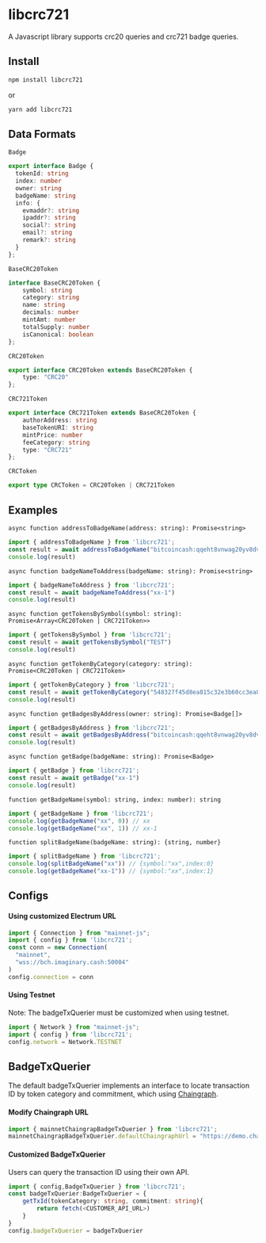# libcrc721
A Javascript library supports crc20 queries and crc721 badge queries.

## Install
```sh
npm install libcrc721
```
or
```sh
yarn add libcrc721
```
## Data Formats

`Badge`
```ts
export interface Badge {
  tokenId: string
  index: number
  owner: string
  badgeName: string
  info: {
    evmaddr?: string
    ipaddr?: string
    social?: string
    email?: string
    remark?: string
  }
};
```

`BaseCRC20Token`
```ts
interface BaseCRC20Token {
    symbol: string
    category: string
    name: string
    decimals: number
    mintAmt: number
    totalSupply: number
    isCanonical: boolean
};
```

`CRC20Token`
```ts
export interface CRC20Token extends BaseCRC20Token {
    type: "CRC20"
};
```

`CRC721Token`
```ts
export interface CRC721Token extends BaseCRC20Token {
    authorAddress: string
    baseTokenURI: string
    mintPrice: number
    feeCategory: string
    type: "CRC721"
};
```

`CRCToken`
```ts
export type CRCToken = CRC20Token | CRC721Token
```

## Examples

`async function addressToBadgeName(address: string): Promise<string>`
```ts
import { addressToBadgeName } from 'libcrc721';
const result = await addressToBadgeName("bitcoincash:qqeht8vnwag20yv8dvtcrd4ujx09fwxwsqqqw93w88")
console.log(result)
```

`async function badgeNameToAddress(badgeName: string): Promise<string>`
```ts
import { badgeNameToAddress } from 'libcrc721';
const result = await badgeNameToAddress("xx-1")
console.log(result)
```

`async function getTokensBySymbol(symbol: string): Promise<Array<CRC20Token | CRC721Token>> `
```ts
import { getTokensBySymbol } from 'libcrc721';
const result = await getTokensBySymbol("TEST")
console.log(result)
```

`async function getTokenByCategory(category: string): Promise<CRC20Token | CRC721Token>`
```ts
import { getTokenByCategory } from 'libcrc721';
const result = await getTokenByCategory("548327f45d8ea815c32e3b60cc3ea8ad2120132ddf407420865502e1dd9ab161")
console.log(result)
```

`async function getBadgesByAddress(owner: string): Promise<Badge[]>`
```ts
import { getBadgesByAddress } from 'libcrc721';
const result = await getBadgesByAddress("bitcoincash:qqeht8vnwag20yv8dvtcrd4ujx09fwxwsqqqw93w88")
console.log(result)
```

`async function getBadge(badgeName: string): Promise<Badge>`
```ts
import { getBadge } from 'libcrc721';
const result = await getBadge("xx-1")
console.log(result)
```

`function getBadgeName(symbol: string, index: number): string`
```ts
import { getBadgeName } from 'libcrc721';
console.log(getBadgeName("xx", 0)) // xx
console.log(getBadgeName("xx", 1)) // xx-1
```

`function splitBadgeName(badgeName: string): {string, number}`
```ts
import { splitBadgeName } from 'libcrc721';
console.log(splitBadgeName("xx")) // {symbol:"xx",index:0}
console.log(getBadgeName("xx-1")) // {symbol:"xx",index:1}
```


## Configs

#### Using customized Electrum URL
```ts
import { Connection } from "mainnet-js";
import { config } from 'libcrc721';
const conn = new Connection(
  "mainnet",
  "wss://bch.imaginary.cash:50004" 
)
config.connection = conn
```

#### Using Testnet
Note: The badgeTxQuerier must be customized when using testnet.
```ts
import { Network } from "mainnet-js";
import { config } from 'libcrc721';
config.network = Network.TESTNET
```

## BadgeTxQuerier
The default badgeTxQuerier implements an interface to locate transaction ID by token category and commitment,
which using [Chaingraph](https://chaingraph.cash/).

#### Modify Chaingraph URL
```ts
import { mainnetChaingrapBadgeTxQuerier } from 'libcrc721';
mainnetChaingrapBadgeTxQuerier.defaultChaingraphUrl = "https://demo.chaingraph.cash/v1/graphql"
```

#### Customized BadgeTxQuerier
Users can query the transaction ID using their own API.
```ts
import { config,BadgeTxQuerier } from 'libcrc721';
const badgeTxQuerier:BadgeTxQuerier = {
    getTxId(tokenCategory: string, commitment: string){
        return fetch(<CUSTOMER_API_URL>)
    }
}
config.badgeTxQuerier = badgeTxQuerier
```